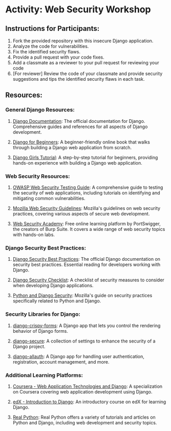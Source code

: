 # Activity: Web Security Workshop
## Instructions for Participants:

1. Fork the provided repository with this insecure Django application.
2. Analyze the code for vulnerabilities.
3. Fix the identified security flaws.
4. Provide a pull request with your code fixes.
5. Add a classmate as a reviewer to your pull request for reviewing your code
6. [For reviewer] Review the code of your classmate and provide security suggestions and tips the identified security flaws in each task.


## Resources:

### General Django Resources:
1. [Django Documentation](https://docs.djangoproject.com/): The official documentation for Django. Comprehensive guides and references for all aspects of Django development.

2. [Django for Beginners](https://djangoforbeginners.com/): A beginner-friendly online book that walks through building a Django web application from scratch.

3. [Django Girls Tutorial](https://tutorial.djangogirls.org/): A step-by-step tutorial for beginners, providing hands-on experience with building a Django web application.

### Web Security Resources:
1. [OWASP Web Security Testing Guide](https://owasp.org/www-project-web-security-testing-guide/): A comprehensive guide to testing the security of web applications, including tutorials on identifying and mitigating common vulnerabilities.

2. [Mozilla Web Security Guidelines](https://infosec.mozilla.org/guidelines/web_security): Mozilla's guidelines on web security practices, covering various aspects of secure web development.

3. [Web Security Academy](https://portswigger.net/web-security): Free online learning platform by PortSwigger, the creators of Burp Suite. It covers a wide range of web security topics with hands-on labs.

### Django Security Best Practices:
1. [Django Security Best Practices](https://docs.djangoproject.com/en/3.2/topics/security/): The official Django documentation on security best practices. Essential reading for developers working with Django.

2. [Django Security Checklist](https://simpleisbetterthancomplex.com/article/2017/08/19/django-2-0-release-notes.html#default-referrer-policy): A checklist of security measures to consider when developing Django applications.

3. [Python and Django Security](https://developer.mozilla.org/en-US/docs/Learn/Server-side/Django/Security): Mozilla's guide on security practices specifically related to Python and Django.

### Security Libraries for Django:
1. [django-crispy-forms](https://django-crispy-forms.readthedocs.io/): A Django app that lets you control the rendering behavior of Django forms.

2. [django-secure](https://django-secure.readthedocs.io/): A collection of settings to enhance the security of a Django project.

3. [django-allauth](https://django-allauth.readthedocs.io/): A Django app for handling user authentication, registration, account management, and more.

### Additional Learning Platforms:
1. [Coursera - Web Application Technologies and Django](https://www.coursera.org/specializations/web-applications): A specialization on Coursera covering web application development using Django.

2. [edX - Introduction to Django](https://www.edx.org/learn/django): An introductory course on edX for learning Django.

3. [Real Python](https://realpython.com/): Real Python offers a variety of tutorials and articles on Python and Django, including web development and security topics.

